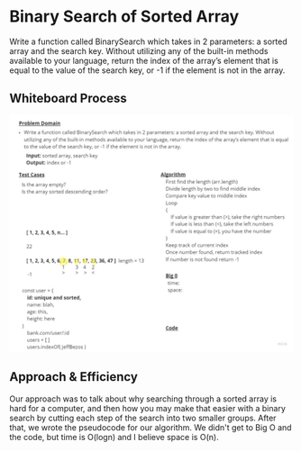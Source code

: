 # Binary Search of Sorted Array

Write a function called BinarySearch which takes in 2 parameters: a sorted array and the search key. Without utilizing any of the built-in methods available to your language, return the index of the array’s element that is equal to the value of the search key, or -1 if the element is not in the array.

## Whiteboard Process

![Binary Search Whiteboard](../assets/401%20Code%20Challenges%20-%203_%20binary-search.jpg)

## Approach & Efficiency

Our approach was to talk about why searching through a sorted array is hard for a computer, and then how you may make that easier with a binary search by cutting each step of the search into two smaller groups. After that, we wrote the pseudocode for our algorithm. We didn't get to Big O and the code, but time is O(logn) and I believe space is O(n).
